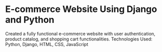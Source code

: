 # E-commerce Website Using Django and Python 
Created a fully functional e-commerce website with user authentication,  product catalog, and shopping cart functionalities.
Technologies Used: Python, Django, HTML, CSS, JavaScript
